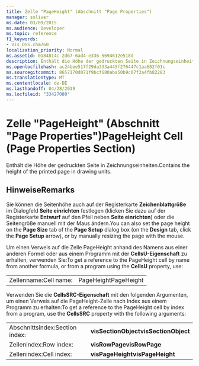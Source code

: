 ```yaml
---
title: Zelle "PageHeight" (Abschnitt "Page Properties")
manager: soliver
ms.date: 03/09/2015
ms.audience: Developer
ms.topic: reference
f1_keywords:
- Vis_DSS.chm760
localization_priority: Normal
ms.assetid: 0184814c-2d67-6ad4-e336-5694612e518d
description: Enthält die Höhe der gedruckten Seite in Zeichnungseinheiten.
ms.openlocfilehash: ac24bee517f29da333a445f276447c1aa682f01c
ms.sourcegitcommit: 8657170d071f9bcf680aba50b9c07f2a4fb82283
ms.translationtype: MT
ms.contentlocale: de-DE
ms.lasthandoff: 04/28/2019
ms.locfileid: "33427080"
---
```

# <a name="pageheight-cell-page-properties-section"></a><span data-ttu-id="fdc3e-103">Zelle "PageHeight" (Abschnitt "Page Properties")</span><span class="sxs-lookup"><span data-stu-id="fdc3e-103">PageHeight Cell (Page Properties Section)</span></span>

<span data-ttu-id="fdc3e-104">Enthält die Höhe der gedruckten Seite in Zeichnungseinheiten.</span><span class="sxs-lookup"><span data-stu-id="fdc3e-104">Contains the height of the printed page in drawing units.</span></span>
  
## <a name="remarks"></a><span data-ttu-id="fdc3e-105">Hinweise</span><span class="sxs-lookup"><span data-stu-id="fdc3e-105">Remarks</span></span>

<span data-ttu-id="fdc3e-106">Sie können die Seitenhöhe auch auf der Registerkarte **Zeichenblattgröße** im Dialogfeld **Seite einrichten** festlegen (klicken Sie dazu auf der Registerkarte **Entwurf** auf den Pfeil neben **Seite einrichten**) oder die Seitengröße manuell mit der Maus ändern.</span><span class="sxs-lookup"><span data-stu-id="fdc3e-106">You can also set the page height on the **Page Size** tab of the **Page Setup** dialog box (on the **Design** tab, click the **Page Setup** arrow), or by manually resizing the page with the mouse.</span></span> 
  
<span data-ttu-id="fdc3e-107">Um einen Verweis auf die Zelle PageHeight anhand des Namens aus einer anderen Formel oder aus einem Programm mit der **CellsU-Eigenschaft** zu erhalten, verwenden Sie:</span><span class="sxs-lookup"><span data-stu-id="fdc3e-107">To get a reference to the PageHeight cell by name from another formula, or from a program using the **CellsU** property, use:</span></span> 
  
|||
|:-----|:-----|
|<span data-ttu-id="fdc3e-108">Zellenname:</span><span class="sxs-lookup"><span data-stu-id="fdc3e-108">Cell name:</span></span>  <br/> |<span data-ttu-id="fdc3e-109">PageHeight</span><span class="sxs-lookup"><span data-stu-id="fdc3e-109">PageHeight</span></span>  <br/> |
   
<span data-ttu-id="fdc3e-110">Verwenden Sie die **CellsSRC-Eigenschaft** mit den folgenden Argumenten, um einen Verweis auf die PageHeight-Zelle nach Index aus einem Programm zu erhalten:</span><span class="sxs-lookup"><span data-stu-id="fdc3e-110">To get a reference to the PageHeight cell by index from a program, use the **CellsSRC** property with the following arguments:</span></span> 
  
|||
|:-----|:-----|
|<span data-ttu-id="fdc3e-111">Abschnittsindex:</span><span class="sxs-lookup"><span data-stu-id="fdc3e-111">Section index:</span></span>  <br/> |<span data-ttu-id="fdc3e-112">**visSectionObject**</span><span class="sxs-lookup"><span data-stu-id="fdc3e-112">**visSectionObject**</span></span> <br/> |
|<span data-ttu-id="fdc3e-113">Zeilenindex:</span><span class="sxs-lookup"><span data-stu-id="fdc3e-113">Row index:</span></span>  <br/> |<span data-ttu-id="fdc3e-114">**visRowPage**</span><span class="sxs-lookup"><span data-stu-id="fdc3e-114">**visRowPage**</span></span> <br/> |
|<span data-ttu-id="fdc3e-115">Zellenindex:</span><span class="sxs-lookup"><span data-stu-id="fdc3e-115">Cell index:</span></span>  <br/> |<span data-ttu-id="fdc3e-116">**visPageHeight**</span><span class="sxs-lookup"><span data-stu-id="fdc3e-116">**visPageHeight**</span></span> <br/> |
   

